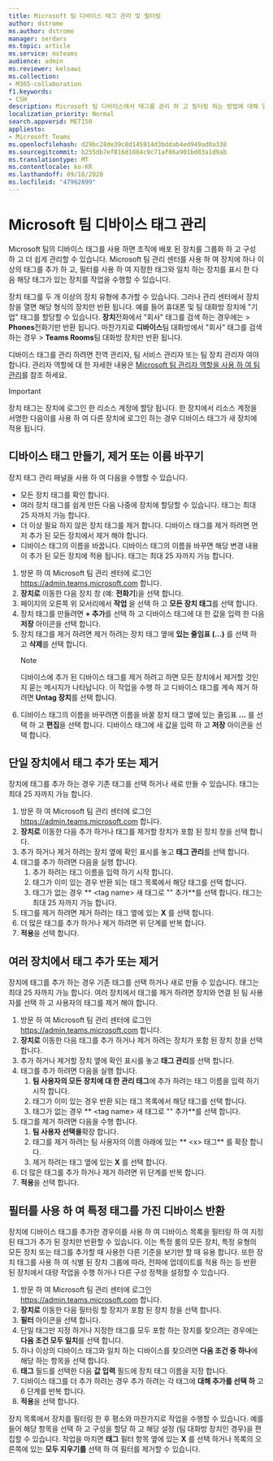 ```yaml
---
title: Microsoft 팀 디바이스 태그 관리 및 필터링
author: dstrome
ms.author: dstrome
manager: serdars
ms.topic: article
ms.service: msteams
audience: admin
ms.reviewer: kelsawi
ms.collection:
- M365-collaboration
f1.keywords:
- CSH
description: Microsoft 팀 디바이스에서 태그를 관리 하 고 필터링 하는 방법에 대해 알아봅니다.
localization_priority: Normal
search.appverid: MET150
appliesto:
- Microsoft Teams
ms.openlocfilehash: d29bc28de39c8d145914d3bddab4ed949ad0a338
ms.sourcegitcommit: b255db7ef816d1884c9c71af86a901bd83a1d9ab
ms.translationtype: MT
ms.contentlocale: ko-KR
ms.lasthandoff: 09/18/2020
ms.locfileid: "47962899"
---
```

# <a name="manage-microsoft-teams-device-tags"></a>Microsoft 팀 디바이스 태그 관리

Microsoft 팀의 디바이스 태그를 사용 하면 조직에 배포 된 장치를 그룹화 하 고 구성 하 고 더 쉽게 관리할 수 있습니다. Microsoft 팀 관리 센터를 사용 하 여 장치에 하나 이상의 태그를 추가 하 고, 필터를 사용 하 여 지정한 태그와 일치 하는 장치를 표시 한 다음 해당 태그가 있는 장치를 작업을 수행할 수 있습니다.

장치 태그를 두 개 이상의 장치 유형에 추가할 수 있습니다. 그러나 관리 센터에서 장치 창을 열면 해당 형식의 장치만 반환 됩니다. 예를 들어 휴대폰 및 팀 대화방 장치에 "기업" 태그를 할당할 수 있습니다. **장치**전화에서 "회사" 태그를 검색 하는 경우에는  >  **Phones**전화기만 반환 됩니다. 마찬가지로 **디바이스**팀 대화방에서 "회사" 태그를 검색 하는 경우  >  **Teams Rooms**팀 대화방 장치만 반환 됩니다.

디바이스 태그를 관리 하려면 전역 관리자, 팀 서비스 관리자 또는 팀 장치 관리자 여야 합니다. 관리자 역할에 대 한 자세한 내용은 [Microsoft 팀 관리자 역할을 사용 하 여 팀 관리](../using-admin-roles.md)를 참조 하세요.

> [!IMPORTANT]
> 장치 태그는 장치에 로그인 한 리소스 계정에 할당 됩니다. 한 장치에서 리소스 계정을 서명한 다음이를 사용 하 여 다른 장치에 로그인 하는 경우 디바이스 태그가 새 장치에 적용 됩니다.

## <a name="create-remove-or-rename-device-tags"></a>디바이스 태그 만들기, 제거 또는 이름 바꾸기

장치 태그 관리 패널을 사용 하 여 다음을 수행할 수 있습니다.

- 모든 장치 태그를 확인 합니다.
- 여러 장치 태그를 쉽게 만든 다음 나중에 장치에 할당할 수 있습니다. 태그는 최대 25 자까지 가능 합니다.
- 더 이상 필요 하지 않은 장치 태그를 제거 합니다. 디바이스 태그를 제거 하려면 먼저 추가 된 모든 장치에서 제거 해야 합니다.
- 디바이스 태그의 이름을 바꿉니다. 디바이스 태그의 이름을 바꾸면 해당 변경 내용이 추가 된 모든 장치에 적용 됩니다. 태그는 최대 25 자까지 가능 합니다.

1. 방문 하 여 Microsoft 팀 관리 센터에 로그인 https://admin.teams.microsoft.com 합니다.
2. **장치로** 이동한 다음 장치 창 (예: **전화기**)을 선택 합니다.
3. 페이지의 오른쪽 위 모서리에서 **작업** 을 선택 하 고 **모든 장치 태그**를 선택 합니다.
4. 장치 태그를 만들려면 **+ 추가**를 선택 하 고 디바이스 태그에 대 한 값을 입력 한 다음 **저장** 아이콘을 선택 합니다.
5. 장치 태그를 제거 하려면 제거 하려는 장치 태그 옆에 **있는 줄임표 (...)** 를 선택 하 고 **삭제**를 선택 합니다.
    > [!NOTE]
    > 디바이스에 추가 된 디바이스 태그를 제거 하려고 하면 모든 장치에서 제거할 것인지 묻는 메시지가 나타납니다. 이 작업을 수행 하 고 디바이스 태그를 계속 제거 하려면 **Untag 장치**를 선택 합니다.
6. 디바이스 태그의 이름을 바꾸려면 이름을 바꿀 장치 태그 옆에 있는 줄임표 **...** 를 선택 하 고 **편집**을 선택 합니다. 디바이스 태그에 새 값을 입력 하 고 **저장** 아이콘을 선택 합니다.

## <a name="add-or-remove-tags-on-a-single-device"></a>단일 장치에서 태그 추가 또는 제거

장치에 태그를 추가 하는 경우 기존 태그를 선택 하거나 새로 만들 수 있습니다. 태그는 최대 25 자까지 가능 합니다.

1. 방문 하 여 Microsoft 팀 관리 센터에 로그인 https://admin.teams.microsoft.com 합니다.
2. **장치로** 이동한 다음 추가 하거나 태그를 제거할 장치가 포함 된 장치 창을 선택 합니다.
3. 추가 하거나 제거 하려는 장치 옆에 확인 표시를 놓고 **태그 관리**를 선택 합니다.
4. 태그를 추가 하려면 다음을 실행 합니다.
    1. 추가 하려는 태그 이름을 입력 하기 시작 합니다.
    2. 태그가 이미 있는 경우 반환 되는 태그 목록에서 해당 태그를 선택 합니다.
    3. 태그가 없는 경우 ** \<tag name> 새 태그로 "" 추가**를 선택 합니다. 태그는 최대 25 자까지 가능 합니다.
5. 태그를 제거 하려면 제거 하려는 태그 옆에 있는 **X** 를 선택 합니다.
6. 더 많은 태그를 추가 하거나 제거 하려면 위 단계를 반복 합니다.
7. **적용**을 선택 합니다.

## <a name="add-or-remove-tags-on-multiple-devices"></a>여러 장치에서 태그 추가 또는 제거

장치에 태그를 추가 하는 경우 기존 태그를 선택 하거나 새로 만들 수 있습니다. 태그는 최대 25 자까지 가능 합니다. 여러 장치에서 태그를 제거 하려면 장치와 연결 된 팀 사용자를 선택 하 고 사용자의 태그를 제거 해야 합니다.

1. 방문 하 여 Microsoft 팀 관리 센터에 로그인 https://admin.teams.microsoft.com 합니다.
2. **장치로** 이동한 다음 태그를 추가 하거나 제거 하려는 장치가 포함 된 장치 창을 선택 합니다.
3. 추가 하거나 제거할 장치 옆에 확인 표시를 놓고 **태그 관리**를 선택 합니다.
4. 태그를 추가 하려면 다음을 실행 합니다.
    1. **팀 사용자의 모든 장치에 대 한 관리 태그**에 추가 하려는 태그 이름을 입력 하기 시작 합니다.
    2. 태그가 이미 있는 경우 반환 되는 태그 목록에서 해당 태그를 선택 합니다.
    3. 태그가 없는 경우 ** \<tag name> 새 태그로 "" 추가**를 선택 합니다.
5. 태그를 제거 하려면 다음을 수행 합니다.
    1. **팀 사용자 선택을**확장 합니다.
    2. 태그를 제거 하려는 팀 사용자의 이름 아래에 있는 ** \<x> 태그** 를 확장 합니다.
    3. 제거 하려는 태그 옆에 있는 **X** 를 선택 합니다.
6. 더 많은 태그를 추가 하거나 제거 하려면 위 단계를 반복 합니다.
7. **적용**을 선택 합니다.

## <a name="use-filters-to-return-devices-with-a-specific-tag"></a>필터를 사용 하 여 특정 태그를 가진 디바이스 반환

장치에 디바이스 태그를 추가한 경우이를 사용 하 여 디바이스 목록을 필터링 하 여 지정 된 태그가 추가 된 장치만 반환할 수 있습니다. 이는 특정 룸의 모든 장치, 특정 유형의 모든 장치 또는 태그를 추가할 때 사용한 다른 기준을 보기만 할 때 유용 합니다. 또한 장치 태그를 사용 하 여 식별 된 장치 그룹에 따라, 전파에 업데이트를 적용 하는 등 반환 된 장치에서 대량 작업을 수행 하거나 다른 구성 정책을 설정할 수 있습니다.

1. 방문 하 여 Microsoft 팀 관리 센터에 로그인 https://admin.teams.microsoft.com 합니다.
2. **장치로** 이동한 다음 필터링 할 장치가 포함 된 장치 창을 선택 합니다.
3. **필터** 아이콘을 선택 합니다.
4. 단일 태그만 지정 하거나 지정한 태그를 모두 포함 하는 장치를 찾으려는 경우에는 **다음 조건 모두 일치**를 선택 합니다.
5. 하나 이상의 디바이스 태그와 일치 하는 디바이스를 찾으려면 **다음 조건 중 하나**에 해당 하는 항목을 선택 합니다.
6. **태그** 필드를 선택한 다음 **값 입력** 필드에 장치 태그 이름을 지정 합니다.
7. 디바이스 태그를 더 추가 하려는 경우 추가 하려는 각 태그에 **대해 추가를 선택 하** 고 6 단계를 반복 합니다.
8. **적용**을 선택 합니다.

장치 목록에서 장치를 필터링 한 후 평소와 마찬가지로 작업을 수행할 수 있습니다. 예를 들어 해당 항목을 선택 하 고 구성을 할당 하 고 해당 설정 (팀 대화방 장치인 경우)을 편집할 수 있습니다. 작업을 마치면 **태그** 필터 항목 옆에 있는 **X** 를 선택 하거나 목록의 오른쪽에 있는 **모두 지우기를** 선택 하 여 필터를 제거할 수 있습니다.
